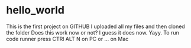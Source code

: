 # hello_world
This is the first project on GITHUB
I uploaded all my files and then cloned the folder
Does this work now or not?
I guess it does now. Yayy.
To run code runner press CTRl ALT N on PC or ... on Mac

